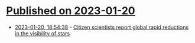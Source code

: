 # [Published on 2023-01-20](index.md)

* [2023-01-20, 18:54:38](https://news.ycombinator.com/item?id=34457900) - [Citizen scientists report global rapid reductions in the visibility of stars](https://www.science.org/doi/10.1126/science.abq7781)

